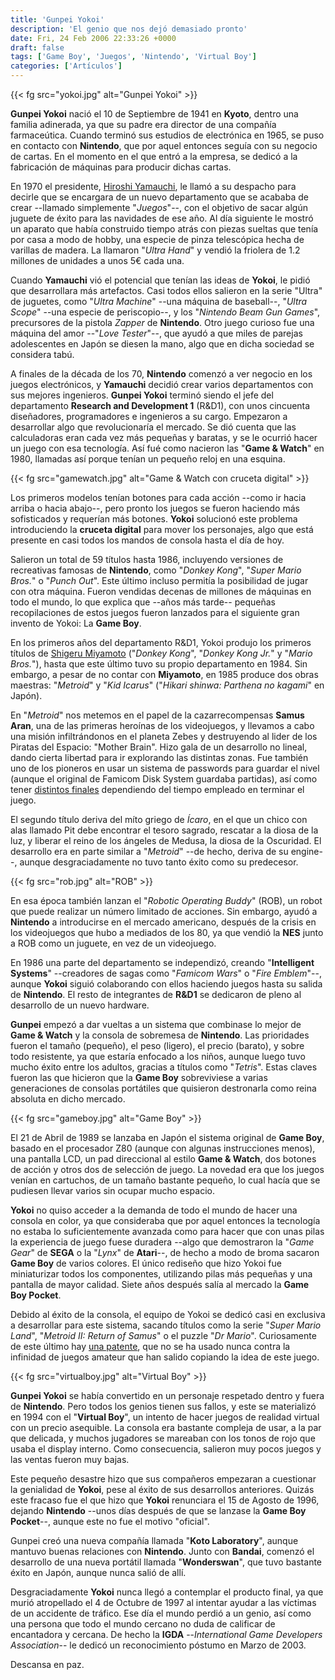 ```yaml
---
title: 'Gunpei Yokoi'
description: 'El genio que nos dejó demasiado pronto'
date: Fri, 24 Feb 2006 22:33:26 +0000
draft: false
tags: ['Game Boy', 'Juegos', 'Nintendo', 'Virtual Boy']
categories: ['Artículos']
---
```


{{< fg src="yokoi.jpg" alt="Gunpei Yokoi" >}}

**Gunpei Yokoi** nació el 10 de Septiembre de 1941 en **Kyoto**, dentro una familia adinerada, ya que su padre era director de una compañía farmaceútica. Cuando terminó sus estudios de electrónica en 1965, se puso en contacto con **Nintendo**, que por aquel entonces seguía con su negocio de cartas. En el momento en el que entró a la empresa, se dedicó a la fabricación de máquinas para producir dichas cartas.

En 1970 el presidente, [Hiroshi Yamauchi](/hiroshi-yamauchi/), le llamó a su despacho para decirle que se encargara de un nuevo departamento que se acababa de crear --llamado simplemente "_Juegos_"--, con el objetivo de sacar algún juguete de éxito para las navidades de ese año. Al día siguiente le mostró un aparato que había construido tiempo atrás con piezas sueltas que tenía por casa a modo de hobby, una especie de pinza telescópica hecha de varillas de madera. La llamaron "_Ultra Hand_" y vendió la friolera de 1.2 millones de unidades a unos 5€ cada una.

Cuando **Yamauchi** vió el potencial que tenían las ideas de **Yokoi**, le pidió que desarrollara más artefactos. Casi todos ellos salieron en la serie "Ultra" de juguetes, como "_Ultra Machine_" --una máquina de baseball--, "_Ultra Scope_" --una especie de periscopio--, y los "_Nintendo Beam Gun Games_", precursores de la pistola _Zapper_ de **Nintendo**. Otro juego curioso fue una máquina del amor --"_Love Tester_"--, que ayudó a que miles de parejas adolescentes en Japón se diesen la mano, algo que en dicha sociedad se considera tabú.

A finales de la década de los 70, **Nintendo** comenzó a ver negocio en los juegos electrónicos, y **Yamauchi** decidió crear varios departamentos con sus mejores ingenieros. **Gunpei Yokoi** terminó siendo el jefe del departamento **Research and Development 1** (R&D1), con unos cincuenta diseñadores, programadores e ingenieros a su cargo. Empezaron a desarrollar algo que revolucionaría el mercado. Se dió cuenta que las calculadoras eran cada vez más pequeñas y baratas, y se le ocurrió hacer un juego con esa tecnología. Así fué como nacieron las "**Game & Watch**" en 1980, llamadas así porque tenían un pequeño reloj en una esquina.

{{< fg src="gamewatch.jpg" alt="Game & Watch con cruceta digital" >}}

Los primeros modelos tenían botones para cada acción --como ir hacia arriba o hacia abajo--, pero pronto los juegos se fueron haciendo más sofisticados y requerían más botones. **Yokoi** solucionó este problema introduciendo la **cruceta digital** para mover los personajes, algo que está presente en casi todos los mandos de consola hasta el día de hoy.

Salieron un total de 59 títulos hasta 1986, incluyendo versiones de recreativas famosas de **Nintendo**, como "_Donkey Kong_", "_Super Mario Bros._" o "_Punch Out_". Este último incluso permitía la posibilidad de jugar con otra máquina. Fueron vendidas decenas de millones de máquinas en todo el mundo, lo que explica que --años más tarde-- pequeñas recopilaciones de estos juegos fueron lanzados para el siguiente gran invento de Yokoi: La **Game Boy**.

En los primeros años del departamento R&D1, Yokoi produjo los primeros títulos de [Shigeru Miyamoto](/shigeru-miyamoto/) ("_Donkey Kong_", "_Donkey Kong Jr._" y "_Mario Bros._"), hasta que este último tuvo su propio departamento en 1984. Sin embargo, a pesar de no contar con **Miyamoto**, en 1985 produce dos obras maestras: "_Metroid_" y "_Kid Icarus_" ("_Hikari shinwa: Parthena no kagami_" en Japón).

En "_Metroid_" nos metemos en el papel de la cazarrecompensas **Samus Aran**, una de las primeras heroínas de los videojuegos, y llevamos a cabo una misión infiltrándonos en el planeta Zebes y destruyendo al lider de los Piratas del Espacio: "Mother Brain". Hizo gala de un desarrollo no lineal, dando cierta libertad para ir explorando las distintas zonas. Fue también uno de los pioneros en usar un sistema de passwords para guardar el nivel (aunque el original de Famicom Disk System guardaba partidas), así como tener [distintos finales](http://www.vgmuseum.com/end/nes/b/met.htm "Finales alternativos de Metroid") dependiendo del tiempo empleado en terminar el juego.

El segundo título deriva del míto griego de _Ícaro_, en el que un chico con alas llamado Pit debe encontrar el tesoro sagrado, rescatar a la diosa de la luz, y liberar el reino de los ángeles de Medusa, la diosa de la Oscuridad. El desarrollo era en parte similar a "_Metroid_" --de hecho, deriva de su engine--, aunque desgraciadamente no tuvo tanto éxito como su predecesor.

{{< fg src="rob.jpg" alt="ROB" >}}

En esa época también lanzan el "_Robotic Operating Buddy_" (ROB), un robot que puede realizar un número limitado de acciones. Sin embargo, ayudó a **Nintendo** a introducirse en el mercado americano, después de la crisis en los videojuegos que hubo a mediados de los 80, ya que vendió la **NES** junto a ROB como un juguete, en vez de un videojuego.

En 1986 una parte del departamento se independizó, creando "**Intelligent Systems**" --creadores de sagas como "_Famicom Wars_" o "_Fire Emblem_"--, aunque **Yokoi** siguió colaborando con ellos haciendo juegos hasta su salida de **Nintendo**. El resto de integrantes de **R&D1** se dedicaron de pleno al desarrollo de un nuevo hardware.

**Gunpei** empezó a dar vueltas a un sistema que combinase lo mejor de **Game & Watch** y la consola de sobremesa de **Nintendo**. Las prioridades fueron el tamaño (pequeño), el peso (ligero), el precio (barato), y sobre todo resistente, ya que estaría enfocado a los niños, aunque luego tuvo mucho éxito entre los adultos, gracias a títulos como "_Tetris_". Estas claves fueron las que hicieron que la **Game Boy** sobreviviese a varias generaciones de consolas portátiles que quisieron destronarla como reina absoluta en dicho mercado.

{{< fg src="gameboy.jpg" alt="Game Boy" >}}

El 21 de Abril de 1989 se lanzaba en Japón el sistema original de **Game Boy**, basado en el procesador Z80 (aunque con algunas instrucciones menos), una pantalla LCD, un pad direccional al estilo **Game & Watch**, dos botones de acción y otros dos de selección de juego. La novedad era que los juegos venían en cartuchos, de un tamaño bastante pequeño, lo cual hacía que se pudiesen llevar varios sin ocupar mucho espacio.

**Yokoi** no quiso acceder a la demanda de todo el mundo de hacer una consola en color, ya que consideraba que por aquel entonces la tecnología no estaba lo suficientemente avanzada como para hacer que con unas pilas la experiencia de juego fuese duradera --algo que demostraron la "_Game Gear_" de **SEGA** o la "_Lynx_" de **Atari**--, de hecho a modo de broma sacaron **Game Boy** de varios colores. El único rediseño que hizo Yokoi fue miniaturizar todos los componentes, utilizando pilas más pequeñas y una pantalla de mayor calidad. Siete años después salía al mercado la **Game Boy Pocket**.

Debido al éxito de la consola, el equipo de Yokoi se dedicó casi en exclusiva a desarrollar para este sistema, sacando títulos como la serie "_Super Mario Land_", "_Metroid II: Return of Samus_" o el puzzle "_Dr Mario_". Curiosamente de este último hay [una patente](http://patft.uspto.gov/netacgi/nph-Parser?patentnumber=5,265,888), que no se ha usado nunca contra la infinidad de juegos amateur que han salido copiando la idea de este juego.

{{< fg src="virtualboy.jpg" alt="Virtual Boy" >}}

**Gunpei Yokoi** se había convertido en un personaje respetado dentro y fuera de **Nintendo**. Pero todos los genios tienen sus fallos, y este se materializó en 1994 con el "**Virtual Boy**", un intento de hacer juegos de realidad virtual con un precio asequible. La consola era bastante compleja de usar, a la par que delicada, y muchos jugadores se mareaban con los tonos de rojo que usaba el display interno. Como consecuencia, salieron muy pocos juegos y las ventas fueron muy bajas.

Este pequeño desastre hizo que sus compañeros empezaran a cuestionar la genialidad de **Yokoi**, pese al éxito de sus desarrollos anteriores. Quizás este fracaso fue el que hizo que **Yokoi** renunciara el 15 de Agosto de 1996, dejando **Nintendo** --unos días después de que se lanzase la **Game Boy Pocket**--, aunque este no fue el motivo "oficial".

Gunpei creó una nueva compañía llamada "**Koto Laboratory**", aunque mantuvo buenas relaciones con **Nintendo**. Junto con **Bandai**, comenzó el desarrollo de una nueva portátil llamada "**Wonderswan**", que tuvo bastante éxito en Japón, aunque nunca salió de allí.

Desgraciadamente **Yokoi** nunca llegó a contemplar el producto final, ya que murió atropellado el 4 de Octubre de 1997 al intentar ayudar a las víctimas de un accidente de tráfico. Ese día el mundo perdió a un genio, así como una persona que todo el mundo cercano no duda de calificar de encantadora y cercana. De hecho la **IGDA** --_International Game Developers Association_-- le dedicó un reconocimiento póstumo en Marzo de 2003.

Descansa en paz.